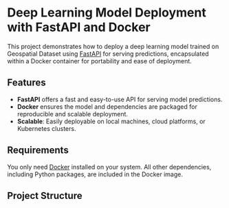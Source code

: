 # Deep Learning Model Deployment with FastAPI and Docker

This project demonstrates how to deploy a deep learning model trained on Geospatial Dataset using [FastAPI](https://fastapi.tiangolo.com/) for serving predictions, encapsulated within a Docker container for portability and ease of deployment.

## Features

- **FastAPI** offers a fast and easy-to-use API for serving model predictions.
- **Docker** ensures the model and dependencies are packaged for reproducible and scalable deployment.
- **Scalable**: Easily deployable on local machines, cloud platforms, or Kubernetes clusters.

## Requirements

You only need [Docker](https://docs.docker.com/get-docker/) installed on your system. All other dependencies, including Python packages, are included in the Docker image.

## Project Structure

